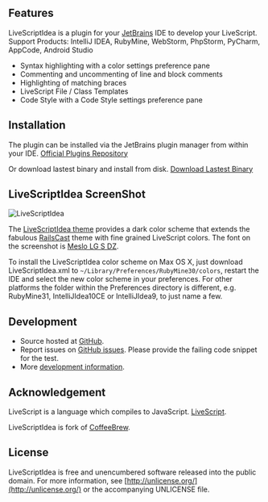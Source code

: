 ## Features

LiveScriptIdea is a plugin for your [JetBrains](http://www.jetbrains.com) IDE to develop your LiveScript.
Support Products: IntelliJ IDEA, RubyMine, WebStorm, PhpStorm, PyCharm, AppCode, Android Studio

* Syntax highlighting with a color settings preference pane
* Commenting and uncommenting of line and block comments
* Highlighting of matching braces
* LiveScript File / Class Templates
* Code Style with a Code Style settings preference pane


## Installation

The plugin can be installed via the JetBrains plugin manager from within your IDE.
[Official Plugins Repository](http://plugins.jetbrains.com/plugin/7266)

Or download lastest binary and install from disk.
[Download Lastest Binary](http://livescript-idea.s3.amazonaws.com/livescript-idea.jar)

## LiveScriptIdea ScreenShot

![LiveScriptIdea](https://github.com/racklin/livescript-idea/raw/master/resources/theme/LiveScriptIdea.png)

The [LiveScriptIdea theme](
https://github.com/racklin/livescript-idea/raw/master/resources/theme/LiveScriptIdea.xml) provides a dark color scheme that
extends the fabulous [RailsCast](http://blog.bitfluent.com/post/198076049/railscasts-theme-for-rubymine) theme with fine
grained LiveScript colors. The font on the screenshot is [Meslo LG S DZ](https://github.com/andreberg/Meslo-Font).

To install the LiveScriptIdea color scheme on Max OS X, just download LiveScriptIdea.xml to
`~/Library/Preferences/RubyMine30/colors`, restart the IDE and select the new color scheme in your preferences.
For other platforms the folder within the Preferences directory is different, e.g. RubyMine31, IntelliJIdea10CE or
IntelliJIdea9, to just name a few.

## Development

* Source hosted at [GitHub](https://github.com/racklin/livescript-idea).
* Report issues on [GitHub issues](https://github.com/racklin/livescript-idea/issues). Please provide the failing code
snippet for the test.
* More [development information](https://github.com/racklin/livescript-idea/blob/master/DEVELOPMENT.md).

## Acknowledgement

LiveScript is a language which compiles to JavaScript. [LiveScript](http://livescript.net/).

LiveScriptIdea is fork of [CoffeeBrew](https://github.com/netzpirat/coffee-brew).

## License

LiveScriptIdea is free and unencumbered software released into the public domain. For more information, see [http://unlicense.org/](http://unlicense.org/) or the accompanying UNLICENSE file.


